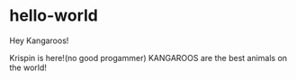 # hello-world

Hey Kangaroos!

Krispin is here!(no good progammer)
KANGAROOS are the best animals on the world!
